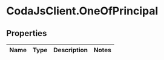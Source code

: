 # CodaJsClient.OneOfPrincipal

## Properties
Name | Type | Description | Notes
------------ | ------------- | ------------- | -------------
